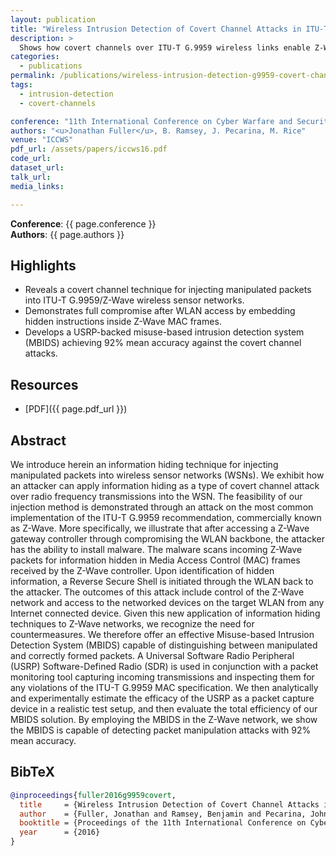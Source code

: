 ```yaml
---
layout: publication
title: "Wireless Intrusion Detection of Covert Channel Attacks in ITU-T G.9959-Based Networks"
description: >
  Shows how covert channels over ITU-T G.9959 wireless links enable Z-Wave compromise and introduces an MBIDS countermeasure with 92% accuracy.
categories:
  - publications
permalink: /publications/wireless-intrusion-detection-g9959-covert-channels/
tags:
  - intrusion-detection
  - covert-channels

conference: "11th International Conference on Cyber Warfare and Security (ICCWS), 2016"
authors: "<u>Jonathan Fuller</u>, B. Ramsey, J. Pecarina, M. Rice"
venue: "ICCWS"
pdf_url: /assets/papers/iccws16.pdf
code_url: 
dataset_url: 
talk_url: 
media_links:

---
```


**Conference**: {{ page.conference }}  
**Authors**: {{ page.authors }}

## Highlights

- Reveals a covert channel technique for injecting manipulated packets into ITU-T G.9959/Z-Wave wireless sensor networks.
- Demonstrates full compromise after WLAN access by embedding hidden instructions inside Z-Wave MAC frames.
- Develops a USRP-backed misuse-based intrusion detection system (MBIDS) achieving 92% mean accuracy against the covert channel attacks.

## Resources

- [PDF]({{ page.pdf_url }})  

## Abstract

We introduce herein an information hiding technique for injecting manipulated packets into wireless sensor networks (WSNs). We exhibit how an attacker can apply information hiding as a type of covert channel attack over radio frequency transmissions into the WSN. The feasibility of our injection method is demonstrated through an attack on the most common implementation of the ITU-T G.9959 recommendation, commercially known as Z-Wave. More specifically, we illustrate that after accessing a Z-Wave gateway controller through compromising the WLAN backbone, the attacker has the ability to install malware. The malware scans incoming Z-Wave packets for information hidden in Media Access Control (MAC) frames received by the Z-Wave controller. Upon identification of hidden information, a Reverse Secure Shell is initiated through the WLAN back to the attacker. The outcomes of this attack include control of the Z-Wave network and access to the networked devices on the target WLAN from any Internet connected device. Given this new application of information hiding techniques to Z-Wave networks, we recognize the need for countermeasures. We therefore offer an effective Misuse-based Intrusion Detection System (MBIDS) capable of distinguishing between manipulated and correctly formed packets. A Universal Software Radio Peripheral (USRP) Software-Defined Radio (SDR) is used in conjunction with a packet monitoring tool capturing incoming transmissions and inspecting them for any violations of the ITU-T G.9959 MAC specification. We then analytically and experimentally estimate the efficacy of the USRP as a packet capture device in a realistic test setup, and then evaluate the total efficiency of our MBIDS solution. By employing the MBIDS in the Z-Wave network, we show the MBIDS is capable of detecting packet manipulation attacks with 92% mean accuracy.



## BibTeX

```bibtex
@inproceedings{fuller2016g9959covert,
  title     = {Wireless Intrusion Detection of Covert Channel Attacks in ITU-T G.9959-Based Networks},
  author    = {Fuller, Jonathan and Ramsey, Benjamin and Pecarina, John and Rice, Mason},
  booktitle = {Proceedings of the 11th International Conference on Cyber Warfare and Security (ICCWS)},
  year      = {2016}
}
```

